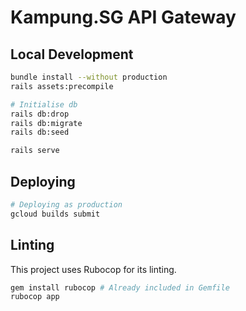 # Kampung.SG API Gateway

## Local Development

```sh
bundle install --without production
rails assets:precompile

# Initialise db
rails db:drop
rails db:migrate
rails db:seed

rails serve
```

## Deploying

```sh
# Deploying as production
gcloud builds submit
```

## Linting

This project uses Rubocop for its linting.

```sh
gem install rubocop # Already included in Gemfile
rubocop app
```
